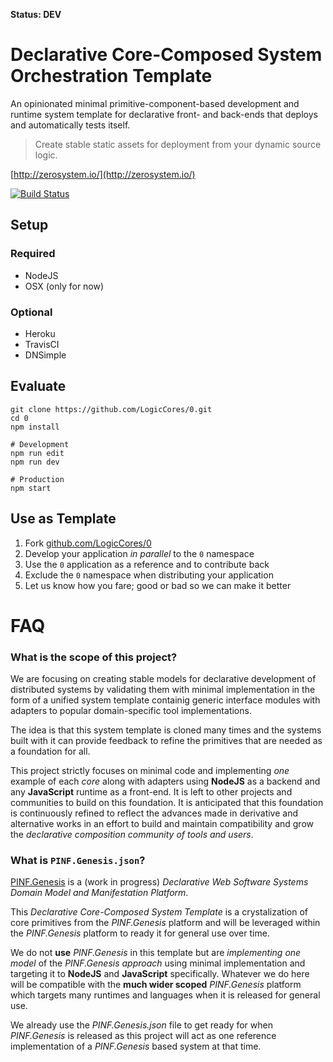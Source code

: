 **Status: DEV**

Declarative Core-Composed System Orchestration Template
=======================================================

An opinionated minimal primitive-component-based development and runtime system template for declarative front- and back-ends that deploys and automatically tests itself.

> Create stable static assets for deployment from your dynamic source logic.

[http://zerosystem.io/](http://zerosystem.io/)

[![Build Status](https://travis-ci.org/LogicCores/0.svg)](https://travis-ci.org/LogicCores/0)


Setup
-----

### Required

  * NodeJS
  * OSX (only for now)

### Optional

  * Heroku
  * TravisCI
  * DNSimple


Evaluate
--------

	git clone https://github.com/LogicCores/0.git
	cd 0
	npm install

	# Development
	npm run edit
	npm run dev

	# Production
	npm start


Use as Template
---------------

  1. Fork [github.com/LogicCores/0](https://github.com/LogicCores/0.git)
  2. Develop your application *in parallel* to the `0` namespace
  3. Use the `0` application as a reference and to contribute back
  4. Exclude the `0` namespace when distributing your application
  5. Let us know how you fare; good or bad so we can make it better


FAQ
===

### What is the scope of this project?

We are focusing on creating stable models for declarative development of distributed systems by validating them with minimal implementation in the form of a unified system template containig generic interface modules with adapters to popular domain-specific tool implementations.

The idea is that this system template is cloned many times and the systems built with it can provide feedback to refine the primitives that are needed as a foundation for all.

This project strictly focuses on minimal code and implementing *one* example of each *core* along with adapters using **NodeJS** as a backend and any **JavaScript** runtime as a front-end. It is left to other projects and communities to build on this foundation. It is anticipated that this foundation is continuously refined to reflect the advances made in derivative and alternative works in an effort to build and maintain compatibility and grow the *declarative composition community of tools and users*.

### What is `PINF.Genesis.json`?

[PINF.Genesis](https://github.com/pinf/genesis.pinf.org) is a (work in progress) *Declarative Web Software Systems Domain Model and Manifestation Platform*.

This *Declarative Core-Composed System Template* is a crystalization of core primitives from the *PINF.Genesis* platform and will be leveraged within the *PINF.Genesis* platform to ready it for general use over time.

We do not **use** *PINF.Genesis* in this template but are *implementing one model* of the *PINF.Genesis approach* using minimal implementation and targeting it to **NodeJS** and **JavaScript** specifically. Whatever we do here will be compatible with the **much wider scoped** *PINF.Genesis* platform which targets many runtimes and languages when it is released for general use.

We already use the *PINF.Genesis.json* file to get ready for when *PINF.Genesis* is released as this project will act as one reference implementation of a *PINF.Genesis* based system at that time.


